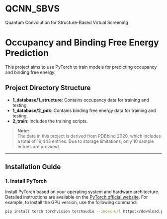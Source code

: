 # QCNN_SBVS
 Quantum Convolution for Structure-Based Virtual Screening
# Occupancy and Binding Free Energy Prediction

This project aims to use PyTorch to train models for predicting occupancy and binding free energy.

## Project Directory Structure
- **1_database/1_structure**: Contains occupancy data for training and testing.
- **1_database/2_pdk**: Contains binding free energy data for training and testing.
- **2_train**: Includes the training scripts.

> **Note:**  
> The data in this project is derived from PDBbind 2020, which includes a total of 19,443 entries. Due to storage limitations, only 10 sample entries are provided.

---

## Installation Guide

### 1. Install PyTorch
Install PyTorch based on your operating system and hardware architecture. Detailed instructions are available on the [PyTorch official website](https://pytorch.org/get-started/locally/). For example, to install the GPU version, use the following command:
```bash
pip install torch torchvision torchaudio --index-url https://download.pytorch.org/whl/cu117
